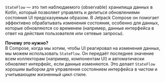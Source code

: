 `StateFlow` — это тип наблюдаемого (observable) хранилища данных в Kotlin, который позволяет управлять и делиться обновлениями состояния UI предсказуемым образом. В Jetpack Compose он помогает эффективно обрабатывать изменения состояния, особенно для данных, которые обновляются со временем (например, данные интерфейса в ответ на действия пользователя или сетевые запросы).

**Почему это нужно?**  
В Compose, когда мы хотим, чтобы UI реагировал на изменения данных, мы можем использовать `StateFlow`. Он передаёт последнее значение всем коллекторам (например, компонентам UI) и автоматически обновляет интерфейс, если данные изменяются. Это делает `StateFlow` хорошим выбором для управления состоянием интерфейса в чистом и учитывающем жизненный цикл стиле.